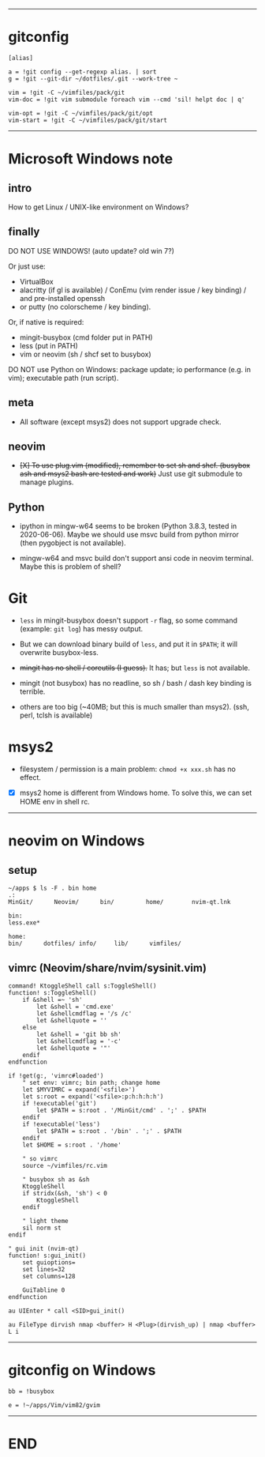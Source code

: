 ------------------------------------------------------------------------------

# gitconfig

```gitconfig
[alias]

a = !git config --get-regexp alias. | sort
g = !git --git-dir ~/dotfiles/.git --work-tree ~

vim = !git -C ~/vimfiles/pack/git
vim-doc = !git vim submodule foreach vim --cmd 'sil! helpt doc | q'

vim-opt = !git -C ~/vimfiles/pack/git/opt
vim-start = !git -C ~/vimfiles/pack/git/start
```

------------------------------------------------------------------------------

# Microsoft Windows note

## intro

How to get Linux / UNIX-like environment on Windows?

## finally

DO NOT USE WINDOWS! (auto update? old win 7?)

Or just use:
- VirtualBox
- alacritty (if gl is available) / ConEmu (vim render issue / key binding) / and pre-installed openssh
- or putty (no colorscheme / key binding).

Or, if native is required:
- mingit-busybox (cmd folder put in PATH)
- less (put in PATH)
- vim or neovim (sh / shcf set to busybox)

DO NOT use Python on Windows: package update; io performance (e.g. in vim); executable path (run script).

## meta

- All software (except msys2) does not support upgrade check.

## neovim

- ~~[X] To use plug.vim (modified), remember to set sh and shcf. (busybox ash and msys2 bash are tested and work)~~ Just use git submodule to manage plugins.

## Python

- ipython in mingw-w64 seems to be broken (Python 3.8.3, tested in 2020-06-06). Maybe we should use msvc build from
  python mirror (then pygobject is not available).

- mingw-w64 and msvc build don't support ansi code in neovim terminal. Maybe this is problem of shell?

# Git

- `less` in mingit-busybox doesn't support `-r` flag, so some command (example: `git log`) has messy output.

- But we can download binary build of `less`, and put it in `$PATH`; it will overwrite busybox-less.

- ~~mingit has no shell / coreutils (I guess).~~ It has; but `less` is not available.

- mingit (not busybox) has no readline, so sh / bash / dash key binding is terrible.

- others are too big (~40MB; but this is much smaller than msys2). (ssh, perl, tclsh is available)

# msys2

- filesystem / permission is a main problem: `chmod +x xxx.sh` has no effect.

- [X] msys2 home is different from Windows home. To solve this, we can set HOME env in shell rc.

------------------------------------------------------------------------------

# neovim on Windows

## setup

```console
~/apps $ ls -F . bin home
.:
MinGit/      Neovim/      bin/         home/        nvim-qt.lnk

bin:
less.exe*

home:
bin/      dotfiles/ info/     lib/      vimfiles/
```

## vimrc (Neovim/share/nvim/sysinit.vim)

```vim
command! KtoggleShell call s:ToggleShell()
function! s:ToggleShell()
    if &shell =~ 'sh'
        let &shell = 'cmd.exe'
        let &shellcmdflag = '/s /c'
        let &shellquote = ''
    else
        let &shell = 'git bb sh'
        let &shellcmdflag = '-c'
        let &shellquote = '"'
    endif
endfunction

if !get(g:, 'vimrc#loaded')
    " set env: vimrc; bin path; change home
    let $MYVIMRC = expand('<sfile>')
    let s:root = expand('<sfile>:p:h:h:h:h')
    if !executable('git')
        let $PATH = s:root . '/MinGit/cmd' . ';' . $PATH
    endif
    if !executable('less')
        let $PATH = s:root . '/bin' . ';' . $PATH
    endif
    let $HOME = s:root . '/home'

    " so vimrc
    source ~/vimfiles/rc.vim

    " busybox sh as &sh
    KtoggleShell
    if stridx(&sh, 'sh') < 0
        KtoggleShell
    endif

    " light theme
    sil norm st
endif

" gui init (nvim-qt)
function! s:gui_init()
    set guioptions=
    set lines=32
    set columns=128

    GuiTabline 0
endfunction

au UIEnter * call <SID>gui_init()

au FileType dirvish nmap <buffer> H <Plug>(dirvish_up) | nmap <buffer> L i
```

------------------------------------------------------------------------------

# gitconfig on Windows

```gitconfig
bb = !busybox

e = !~/apps/Vim/vim82/gvim
```

------------------------------------------------------------------------------

# END
